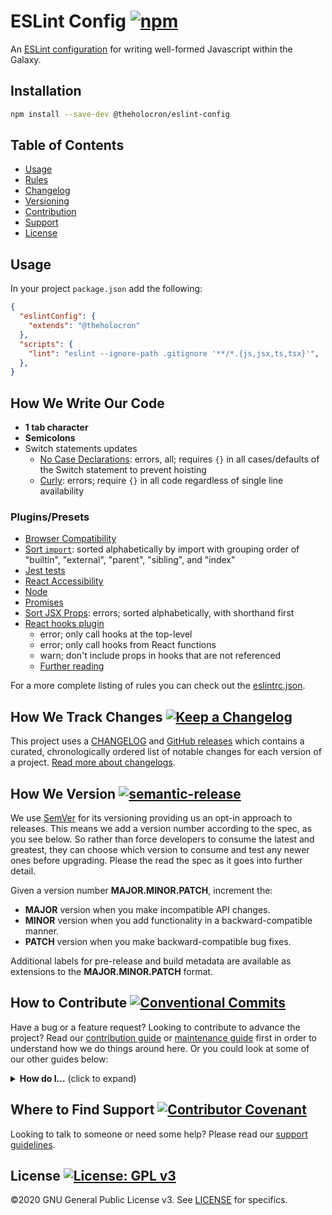 # ESLint Config [![npm](https://img.shields.io/npm/v/@theholocron/eslint-config?color=red)](https://www.npmjs.com/package/@theholocron/eslint-config)

An [ESLint configuration](https://eslint.org/docs/developer-guide/shareable-configs) for writing well-formed Javascript within the Galaxy.

## Installation

```bash
npm install --save-dev @theholocron/eslint-config
```

## Table of Contents

- [Usage](#usage)
- [Rules](#how-we-write-our-code)
- [Changelog](#how-we-track-changes)
- [Versioning](#how-we-version)
- [Contribution](#how-to-contribute)
- [Support](#where-to-find-suport)
- [License](#license)

## Usage

In your project `package.json` add the following:

```json
{
  "eslintConfig": {
    "extends": "@theholocron"
  },
  "scripts": {
    "lint": "eslint --ignore-path .gitignore '**/*.{js,jsx,ts,tsx}'",
  },
}
```

## How We Write Our Code

- **1 tab character**
- **Semicolons**
- Switch statements updates
    - [No Case Declarations](https://eslint.org/docs/rules/no-case-declarations): errors, all; requires `{}` in all cases/defaults of the Switch statement to prevent hoisting
    - [Curly](https://eslint.org/docs/rules/curly): errors; require `{}` in all code regardless of single line availability

### Plugins/Presets

- [Browser Compatibility](https://github.com/amilajack/eslint-plugin-compat)
- [Sort `import`](https://github.com/benmosher/eslint-plugin-import/blob/master/docs/rules/order.md): sorted alphabetically by import with grouping order of "builtin", "external", "parent", "sibling", and "index"
- [Jest tests](https://github.com/jest-community/eslint-plugin-jest)
- [React Accessibility](https://github.com/jsx-eslint/eslint-plugin-jsx-a11y)
- [Node](https://github.com/eslint-community/eslint-plugin-n)
- [Promises](https://github.com/eslint-community/eslint-plugin-promise)
- [Sort JSX Props](https://github.com/yannickcr/eslint-plugin-react/blob/master/docs/rules/jsx-sort-props.md): errors; sorted alphabetically, with shorthand first
- [React hooks plugin](https://www.npmjs.com/package/eslint-plugin-react-hooks)
    - error; only call hooks at the top-level
    - error; only call hooks from React functions
    - warn; don't include props in hooks that are not referenced
    - [Further reading](https://reactjs.org/docs/hooks-rules.html)

For a more complete listing of rules you can check out the [eslintrc.json](./eslintrc.json).

## How We Track Changes [![Keep a Changelog](https://img.shields.io/badge/Keep%20a%20Changelog-1.0.0-orange)](https://keepachangelog.com/en/1.0.0/)

This project uses a [CHANGELOG](./CHANGELOG.md) and [GitHub releases](https://help.github.com/en/github/administering-a-repository/about-releases) which contains a curated, chronologically ordered list of notable changes for each version of a project. [Read more about changelogs](https://keepachangelog.com/en/1.0.0/).

## How We Version [![semantic-release](https://img.shields.io/badge/%20%20%F0%9F%93%A6%F0%9F%9A%80-semantic--release-e10079.svg)](https://github.com/semantic-release/semantic-release)

We use [SemVer](https://semver.org/) for its versioning providing us an opt-in approach to releases. This means we add a version number according to the spec, as you see below. So rather than force developers to consume the latest and greatest, they can choose which version to consume and test any newer ones before upgrading. Please the read the spec as it goes into further detail.

Given a version number **MAJOR.MINOR.PATCH**, increment the:

- **MAJOR** version when you make incompatible API changes.
- **MINOR** version when you add functionality in a backward-compatible manner.
- **PATCH** version when you make backward-compatible bug fixes.

Additional labels for pre-release and build metadata are available as extensions to the **MAJOR.MINOR.PATCH** format.

## How to Contribute [![Conventional Commits](https://img.shields.io/badge/Conventional%20Commits-1.0.0-yellow.svg)](https://conventionalcommits.org)

Have a bug or a feature request? Looking to contribute to advance the project? Read our [contribution guide](./github/CONTRIBUTING.md) or [maintenance guide](./.github/MAINTAINING.md) first in order to understand how we do things around here. Or you could look at some of our other guides below:

<details>
  <summary><strong>How do I…</strong> (click to expand)</summary>

- [Ask or Say Something?](../../.github/SUPPORT.md)
    - [Request Support](../../.github/SUPPORT.md#request-support)
    - [Report an Error or Bug](../../.github/SUPPORT.md#report-an-error-or-bug)
    - [Request a Feature](../../.github/SUPPORT.md#request-a-feature)
- [Make Something?](../../.github/CONTRIBUTING.md)
    - [Setup the Project](../../.github/CONTRIBUTING.md#get-started)
    - [Create an Issue](../../.github/CONTRIBUTING.md#creating-a-good-issue)
    - [Create a Feature Request](../../.github/CONTRIBUTING.md#create-a-good-feature-request)
    - [Contribute Documentation](../../.github/CONTRIBUTING.md#contribute-to-documentation)
    - [Contribute Code](../../.github/CONTRIBUTING.md#create-a-pull-request)
    - [Join the Team](../../.github/CONTRIBUTING.md#join-the-team)
- [Manage Something](../../.github/MAINTAINING.md)
    - [Provide Support on Issues](../../.github/MAINTAINING.md#provide-support-on-issues)
    - [Label Issues](../../.github/MAINTAINING.md#label-issues)
    - [Clean Up Issues and PRs](../../.github/MAINTAINING.md#clean-up-issues-and-prs)
    - [Create a Pull Request](../../.github/MAINTAINING.md#create-a-pull-request)
    - [Review Pull Requests](../../.github/MAINTAINING.md#review-pull-requests)
    - [Merge Pull Requests](../../.github/MAINTAINING.md#merge-pull-requests)
    - [Tag a Release](../../.github/MAINTAINING.md#tag-a-release)
    - [Release a Version](../../.github/MAINTAINING.md#release-a-version)

</details>

## Where to Find Support [![Contributor Covenant](https://img.shields.io/badge/Contributor%20Covenant-v2.0%20adopted-ff69b4.svg)](code_of_conduct.md)

Looking to talk to someone or need some help? Please read our [support guidelines](../../.github/SUPPORT.md).

## License [![License: GPL v3](https://img.shields.io/badge/License-GPLv3-blue.svg)](https://www.gnu.org/licenses/gpl-3.0)

©2020 GNU General Public License v3. See [LICENSE](../../LICENSE.md) for specifics.
